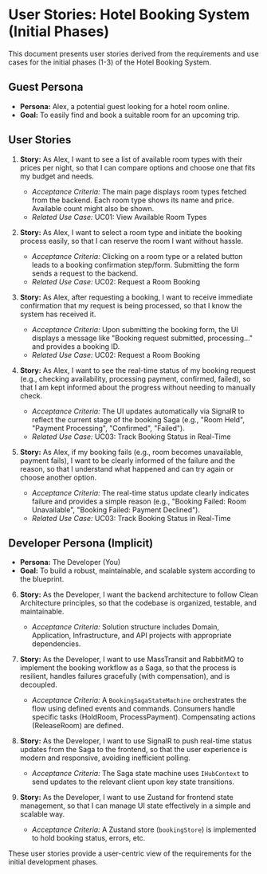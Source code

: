 # User Stories: Hotel Booking System (Initial Phases)

This document presents user stories derived from the requirements and use cases for the initial phases (1-3) of the Hotel Booking System.

## Guest Persona

*   **Persona:** Alex, a potential guest looking for a hotel room online.
*   **Goal:** To easily find and book a suitable room for an upcoming trip.

## User Stories

1.  **Story:** As Alex, I want to see a list of available room types with their prices per night, so that I can compare options and choose one that fits my budget and needs.
    *   *Acceptance Criteria:* The main page displays room types fetched from the backend. Each room type shows its name and price. Available count might also be shown.
    *   *Related Use Case:* UC01: View Available Room Types

2.  **Story:** As Alex, I want to select a room type and initiate the booking process easily, so that I can reserve the room I want without hassle.
    *   *Acceptance Criteria:* Clicking on a room type or a related button leads to a booking confirmation step/form. Submitting the form sends a request to the backend.
    *   *Related Use Case:* UC02: Request a Room Booking

3.  **Story:** As Alex, after requesting a booking, I want to receive immediate confirmation that my request is being processed, so that I know the system has received it.
    *   *Acceptance Criteria:* Upon submitting the booking form, the UI displays a message like "Booking request submitted, processing..." and provides a booking ID.
    *   *Related Use Case:* UC02: Request a Room Booking

4.  **Story:** As Alex, I want to see the real-time status of my booking request (e.g., checking availability, processing payment, confirmed, failed), so that I am kept informed about the progress without needing to manually check.
    *   *Acceptance Criteria:* The UI updates automatically via SignalR to reflect the current stage of the booking Saga (e.g., "Room Held", "Payment Processing", "Confirmed", "Failed").
    *   *Related Use Case:* UC03: Track Booking Status in Real-Time

5.  **Story:** As Alex, if my booking fails (e.g., room becomes unavailable, payment fails), I want to be clearly informed of the failure and the reason, so that I understand what happened and can try again or choose another option.
    *   *Acceptance Criteria:* The real-time status update clearly indicates failure and provides a simple reason (e.g., "Booking Failed: Room Unavailable", "Booking Failed: Payment Declined").
    *   *Related Use Case:* UC03: Track Booking Status in Real-Time

## Developer Persona (Implicit)

*   **Persona:** The Developer (You)
*   **Goal:** To build a robust, maintainable, and scalable system according to the blueprint.

6.  **Story:** As the Developer, I want the backend architecture to follow Clean Architecture principles, so that the codebase is organized, testable, and maintainable.
    *   *Acceptance Criteria:* Solution structure includes Domain, Application, Infrastructure, and API projects with appropriate dependencies.

7.  **Story:** As the Developer, I want to use MassTransit and RabbitMQ to implement the booking workflow as a Saga, so that the process is resilient, handles failures gracefully (with compensation), and is decoupled.
    *   *Acceptance Criteria:* A `BookingSagaStateMachine` orchestrates the flow using defined events and commands. Consumers handle specific tasks (HoldRoom, ProcessPayment). Compensating actions (ReleaseRoom) are defined.

8.  **Story:** As the Developer, I want to use SignalR to push real-time status updates from the Saga to the frontend, so that the user experience is modern and responsive, avoiding inefficient polling.
    *   *Acceptance Criteria:* The Saga state machine uses `IHubContext` to send updates to the relevant client upon key state transitions.

9.  **Story:** As the Developer, I want to use Zustand for frontend state management, so that I can manage UI state effectively in a simple and scalable way.
    *   *Acceptance Criteria:* A Zustand store (`bookingStore`) is implemented to hold booking status, errors, etc.

These user stories provide a user-centric view of the requirements for the initial development phases.
